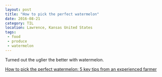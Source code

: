 ```yaml
---
layout: post
title: "How to pick the perfect watermelon"
date: 2016-08-21
category: TIL
location: Lawrence, Kansas United States
tags:
 - food
 - produce
 - watermelon
---
```


Turned out the uglier the better with watermelon.

[How to pick the perfect watermelon: 5 key tips from an experienced farmer](http://shareably.net/tips-to-pick-the-perfect-watermelon)
